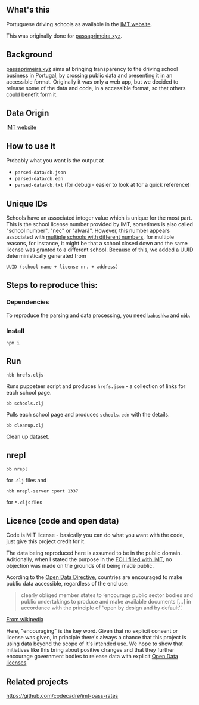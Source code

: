 ## What's this

Portuguese driving schools as available in the [IMT website](https://www.imt-ip.pt/sites/IMTT/Portugues/EnsinoConducao/LocalizacaoEscolasConducao/Paginas/LocalizacaoEscolasConducao.aspx).

This was originally done for [passaprimeira.xyz](https://www.passaprimeira.xyz).

## Background

[passaprimeira.xyz](https://www.passaprimeira.xyz) aims at bringing transparency to the driving school business in Portugal, by crossing public data and presenting it in an accessible format. Originally it was only a web app, but we decided to release some of the data and code, in a accessible format, so that others could benefit form it.


## Data Origin

[IMT website](https://www.imt-ip.pt/sites/IMTT/Portugues/EnsinoConducao/LocalizacaoEscolasConducao/Paginas/LocalizacaoEscolasConducao.aspx)

## How to use it

Probably what you want is the output at

- `parsed-data/db.json`
- `parsed-data/db.edn`
- `parsed-data/db.txt` (for debug - easier to look at for a quick reference)

## Unique IDs

Schools have an associated integer value which is unique for the most part. This is the school license number provided by IMT, sometimes is also called "school number", "nec" or "alvará". However, this number appears associated with [multiple schools with different numbers](https://github.com/codecadre/imt-school-addresses/blob/20b1d3a0a4d05c54a906b3c2f55d4ea92ac73d70/duplicates.txt), for multiple reasons, for instance, it might be that a school closed down and the same license was granted to a different school. Because of this, we added a UUID deterministically generated from 

```UUID (school name + license nr. + address)```

## Steps to reproduce this:

### Dependencies

To reproduce the parsing and data processing, you need [`babashka`](https://babashka.org/) and [`nbb`](https://github.com/babashka/nbb).

### Install

```
npm i
```

## Run

```
nbb hrefs.cljs
```

Runs puppeteer script and produces `hrefs.json` - a collection of links for each school page.

```
bb schools.clj
```

Pulls each school page and produces `schools.edn` with the details.

```
bb cleanup.clj
```

Clean up dataset.

## nrepl

```
bb nrepl
```

for .`clj` files and

```
nbb nrepl-server :port 1337
```

for `*.cljs` files


## Licence (code and open data)

Code is MIT license - basically you can do what you want with the code, just give this project credit for it. 

The data being reproduced here is assumed to be in the public domain. Aditionally, when I stated the purpose in the [FOI I filled with IMT](https://www.flaviosousa.co/pedido-accesso-dados-publicos/), no objection was made on the grounds of it being made public.

Acording to the [Open Data Directive](https://digital-strategy.ec.europa.eu/en/policies/open-data), countries are encouraged to make public data accessible, regardless of the end use:

> clearly obliged member states to ‘encourage public sector bodies and public undertakings to produce and make available documents [...] in accordance with the principle of “open by design and by default’’. 

[From wikipedia](https://en.wikipedia.org/wiki/Directive_on_the_re-use_of_public_sector_information#Open_data_licensing)

Here, "encouraging" is the key word. Given that no explicit consent or license was given, in principle there's always a chance that this project is using data beyond the scope of it's intended use. We hope to show that initiatives like this bring about positive changes and that they further encourage government bodies to release data with explicit [Open Data licenses](https://en.wikipedia.org/wiki/Directive_on_the_re-use_of_public_sector_information#Open_data_licensing)

## Related projects

https://github.com/codecadre/imt-pass-rates
